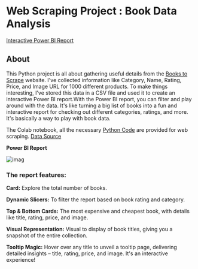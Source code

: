 # Web Scraping Project : Book Data Analysis 
 [Interactive Power BI Report](https://app.powerbi.com/links/-LFnpWfaLb?ctid=92db908c-acdb-4a08-b97a-fbb156264652&pbi_source=linkShare)


## About
This Python project is all about gathering useful details from the [Books to Scrape](http://books.toscrape.com/index.html) website. I've collected information like Category, Name, Rating, Price, and Image URL for 1000 different products. To make things interesting, I've stored this data in a CSV file and used it to create an interactive Power BI report.With the Power BI report, you can filter and play around with the data. It's like turning a big list of books into a fun and interactive report for checking out different categories, ratings, and more. It's basically a  way to play with book data.


The Colab notebook, all the necessary [Python Code](https://github.com/Zeba-Kauser/Web-Scraping_Project/blob/main/All_codes.ipynb) are provided for web scraping. [Data Source](https://github.com/Zeba-Kauser/Web-Scraping_Project/blob/main/All_products.csv)

**Power BI  Report**



  ![imag](https://github.com/Zeba-Kauser/Web-Scraping_Project/blob/main/Report_image.PNG)

### The report features:

**Card:** Explore the total number of books.

**Dynamic Slicers:**  To filter the report based on book rating and category.

**Top & Bottom Cards:** The most expensive and cheapest book, with details like title, rating, price, and image.

**Visual Representation:** Visual to display of book titles, giving you a snapshot of the entire collection.

**Tooltip Magic:** Hover over any title to unveil a tooltip page, delivering detailed insights – title, rating, price, and image. It's an interactive experience!
